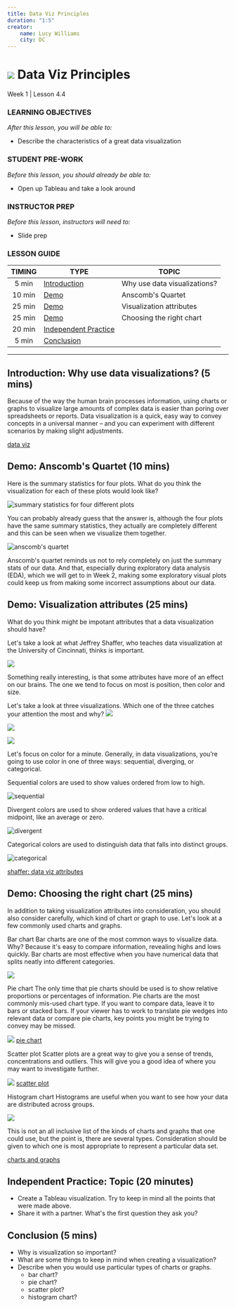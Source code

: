 ```yaml
---
title: Data Viz Principles
duration: "1:5"
creator:
    name: Lucy Williams
    city: DC
---
```


# ![](https://ga-dash.s3.amazonaws.com/production/assets/logo-9f88ae6c9c3871690e33280fcf557f33.png) Data Viz Principles
Week 1 | Lesson 4.4


### LEARNING OBJECTIVES
*After this lesson, you will be able to:*
- Describe the characteristics of a great data visualization


### STUDENT PRE-WORK
*Before this lesson, you should already be able to:*
- Open up Tableau and take a look around


### INSTRUCTOR PREP
*Before this lesson, instructors will need to:*
- Slide prep


### LESSON GUIDE
| TIMING  | TYPE  | TOPIC  |
|:-:|---|---|
| 5 min  | [Introduction](#introduction)   | Why use data visualizations?  |
| 10 min  | [Demo](#demo)  | Anscomb's Quartet  |
| 25 min  | [Demo](#demo)  | Visualization attributes   |
| 25 min  | [Demo](#demo)  | Choosing the right chart   |
| 20 min  | [Independent Practice](#ind-practice)  |   |
| 5 min  | [Conclusion](#conclusion)  |   |

---

<a name="Why use data visualizations?"></a>
## Introduction: Why use data visualizations? (5 mins)

Because of the way the human brain processes information, using charts or graphs to 
visualize large amounts of complex data is easier than poring over spreadsheets or 
reports. Data visualization is a quick, easy way to convey concepts in a universal 
manner – and you can experiment with different scenarios by making slight adjustments.

[data viz](http://www.sas.com/en_us/insights/big-data/data-visualization.html)



<a name="Anscombe's Quartet"></a>
## Demo: Anscomb's Quartet (10 mins)

Here is the summary statistics for four plots. What do you think the visualization for 
each of these plots would look like? 

![summary statistics for four different plots](https://github.com/generalassembly-studio/dsi-course-materials/blob/master/curriculum/04-lessons/week-01/4.4-lesson/assets/images/anscombs%20quartet.png)

You can probably already guess that the answer is, although the four plots have the same summary statistics, 
they actually are completely different and this can be seen when we visualize them together. 

![anscomb's quartet](https://github.com/generalassembly-studio/dsi-course-materials/blob/master/curriculum/04-lessons/week-01/4.4-lesson/assets/images/anscombs%20quartert%20visualization.png)

Anscomb's quartet reminds us not to rely completely on just the summary stats of our data. 
And that, especially during exploratory data analysis (EDA), which we will get to in Week 2, 
making some exploratory visual plots could keep us from making some incorrect assumptions 
about our data.



<a name="Visualization attributes"></a>
## Demo: Visualization attributes (25 mins)

What do you think might be impotant attributes that a data visualization should have? 

Let's take a look at what Jeffrey Shaffer, who teaches data visualization at the 
University of Cincinnati, thinks is important. 

![](https://github.com/generalassembly-studio/dsi-course-materials/blob/master/curriculum/04-lessons/week-01/4.4-lesson/assets/images/data%20attributes.png)

Something really interesting, is that some attributes have more of an effect on our brains. 
The one we tend to focus on most is position, then color and size. 

Let's take a look at three visualizations. Which one of the three catches your attention 
the most and why?
![](https://github.com/generalassembly-studio/dsi-course-materials/blob/master/curriculum/04-lessons/week-01/4.4-lesson/assets/images/mixed%20shapes.png)

![](https://github.com/generalassembly-studio/dsi-course-materials/blob/master/curriculum/04-lessons/week-01/4.4-lesson/assets/images/squares%20and%20circles.png)

![](https://github.com/generalassembly-studio/dsi-course-materials/blob/master/curriculum/04-lessons/week-01/4.4-lesson/assets/images/color.png)

Let's focus on color for a minute. Generally, in data visualizations, you’re going to 
use color in one of three ways: sequential, diverging, or categorical. 

Sequential colors are used to show values ordered from low to high.

![sequential](https://github.com/generalassembly-studio/dsi-course-materials/blob/master/curriculum/04-lessons/week-01/4.4-lesson/assets/images/sequential.png)

Divergent colors are used to show ordered values that have a critical midpoint, like an 
average or zero.

![divergent](https://github.com/generalassembly-studio/dsi-course-materials/blob/master/curriculum/04-lessons/week-01/4.4-lesson/assets/images/divergent.png)

Categorical colors are used to distinguish data that falls into distinct groups.

![categorical](https://github.com/generalassembly-studio/dsi-course-materials/blob/master/curriculum/04-lessons/week-01/4.4-lesson/assets/images/categorical.png)

[shaffer: data viz attributes](http://mediashift.org/2016/02/checklist-does-your-data-visualization-say-what-you-think-it-says/)



<a name="Choosing the right chart "></a>
## Demo: Choosing the right chart  (25 mins)

In addition to taking visualization attributes into consideration, you should also 
consider carefully, which kind of chart or graph to use. Let's look at a few commonly 
used charts and graphs. 

Bar chart
Bar charts are one of the most common ways to visualize data. Why? Because it's easy 
to compare information, revealing highs and lows quickly. Bar charts are
most effective when you have numerical data that splits neatly into different
categories.

![](https://github.com/generalassembly-studio/dsi-course-materials/blob/master/curriculum/04-lessons/week-01/4.4-lesson/assets/images/bar%20chart.png)


Pie chart
The only time that pie charts should be used is to show relative proportions 
or percentages of information. Pie charts are the most commonly mis-used chart type.
If you want to compare data, leave it to bars or stacked bars. If your viewer
has to work to translate pie wedges into relevant data or compare pie charts, key points
you might be trying to convey may be missed. 

![](https://github.com/generalassembly-studio/dsi-course-materials/blob/master/curriculum/04-lessons/week-01/4.4-lesson/assets/images/pie%20chart.jpg)
[pie chart](http://www.tv.com/news/learning-about-the-2013-pilot-season-through-pie-charts-136243394841/)

Scatter plot
Scatter plots are a great way to give you a sense of trends, concentrations 
and outliers. This will give you a good idea of where you may want to investigate
further. 

![](https://github.com/generalassembly-studio/dsi-course-materials/blob/master/curriculum/04-lessons/week-01/4.4-lesson/assets/images/scatter%20plot.png)
[scatter plot](https://en.wikibooks.org/wiki/Statistics/Displaying_Data/Scatter_Graphs)

Histogram chart
Histograms are useful when you want to see how your data are distributed across groups.

![](https://github.com/generalassembly-studio/dsi-course-materials/blob/master/curriculum/04-lessons/week-01/4.4-lesson/assets/images/histogram%20chart.png)

This is not an all inclusive list of the kinds of charts and graphs that one 
could use, but the point is, there are several types. Consideration should be
given to which one is most appropriate to represent a particular data set. 

[charts and graphs](https://drive.google.com/file/d/0Bx2SHQGVqWasT1l4NWtLclJJcWM/view)



<a name="ind-practice"></a>
## Independent Practice: Topic (20 minutes)
- Create a Tableau visualization. Try to keep in mind all the points that were made above. 
- Share it with a partner. What's the first question they ask you? 


<a name="conclusion"></a>
## Conclusion (5 mins)
- Why is visualization so important? 
- What are some things to keep in mind when creating a visualization? 
- Describe when you would use particular types of charts or graphs. 
    - bar chart?
    - pie chart? 
    - scatter plot?
    - histogram chart? 

